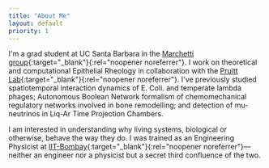 ```yaml
---
title: "About Me"
layout: default
priority: 1
---
```

<!-- Google tag (gtag.js) -->
<script async src="https://www.googletagmanager.com/gtag/js?id=G-EHPCVK6EJ8"></script>
<script>
  window.dataLayer = window.dataLayer || [];
  function gtag(){dataLayer.push(arguments);}
  gtag('js', new Date());

  gtag('config', 'G-EHPCVK6EJ8');
</script>

<body> 
	<div id="sketch-container" style="text-align:center;">
                <script type="text/javascript" src="{{ "assets/picrewtoshi.js" | relative_url }}"></script>
        </div>
</body>

I'm a grad student at UC Santa Barbara in the [Marchetti 
group](https://marchetti.physics.ucsb.edu){:target="_blank"}{:rel="noopener 
noreferrer"}. I work on theoretical and computational Epithelial Rheology in collaboration with the [Pruitt 
Lab](https://pruittlab.engineering.ucsb.edu){:target="_blank"}{:rel="noopener noreferrer"}. I've previously studied spatiotemporal interaction 
dynamics of E. Coli. and temperate lambda phages; Autonomous Boolean Network formalism of chemomechanical regulatory networks involved in 
bone remodelling; and detection of mu-neutrinos in Liq-Ar Time Projection Chambers.

I am interested in understanding why living systems, biological or otherwise, behave the way they do. I was trained as an Engineering Physicist 
at 
[IIT-Bombay](https://www.phy.iitb.ac.in/){:target="_blank"}{:rel="noopener
noreferrer"}—neither 
an engineer nor a physicist but a secret third 
confluence of the two.